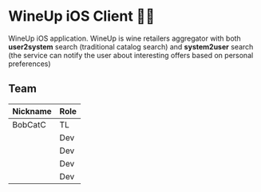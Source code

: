 # WineUp iOS Client 🍷

WineUp iOS application. WineUp is wine retailers aggregator with both **user2system** search (traditional catalog search) and **system2user** search (the service can notify the user about interesting offers based on personal preferences)

## Team

| Nickname | Role |
|----------|------|
| BobCatC  | TL   |
|          | Dev  |
|          | Dev  |
|          | Dev  |
|          | Dev  |
